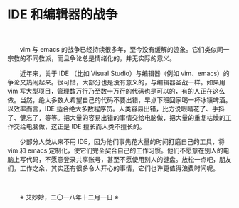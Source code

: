 # IDE 和编辑器的战争

&emsp;&emsp;

&emsp;&emsp;vim 与 emacs 的战争已经持续很多年，至今没有缓解的迹象。它们类似同一宗教的不同教派，而且争论总是情绪化的，并无实际的意义。

&emsp;&emsp;近年来，关于 IDE （比如 Visual Studio）与编辑器（例如 vim、emacs）的争论又热闹起来。很可惜，大部分也是没有意义的，与编辑器圣战一样。如果用 vim 写大型项目，管理数万行乃至数十万行的代码也是可以的，有的人正在这么做。当然，绝大多数人希望自己的代码不要出错，早点下班回家喝一杯冰镇啤酒。以效率而言，IDE 适合绝大多数程序员。人类容易出错，比方说眼睛花了、手抖了、健忘了，等等。把大量的容易出错的事情交给电脑做，把大量的重复枯燥的工作交给电脑做，这正是 IDE 擅长而人类不擅长的。

&emsp;&emsp;少部分人类从来不用 IDE，因为他们事先花大量的时间打磨自己的工具，将 vim 和 emacs 定制化，使它们完全契合自己的工作习惯。他们不愿意在别人的电脑上写代码，不愿意登录共享账号，甚至不愿使用别人的键盘。放松一点吧，朋友们，工作之余，其实还有很多令人开心的事情，它们也许更值得浪费时间呢。

&emsp;&emsp;

&emsp;&emsp;※ 艾妙妙，二〇一八年十二月一日 ※